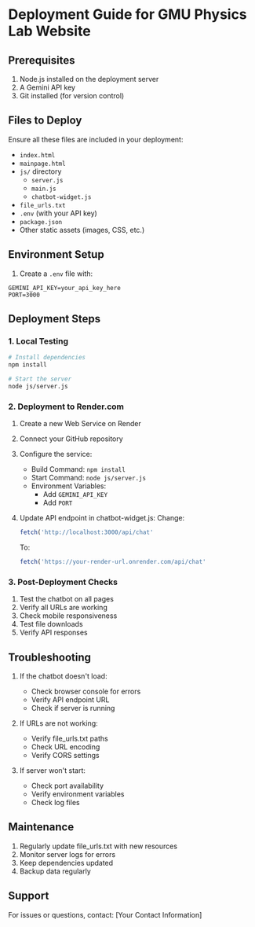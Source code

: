 # Deployment Guide for GMU Physics Lab Website

## Prerequisites
1. Node.js installed on the deployment server
2. A Gemini API key
3. Git installed (for version control)

## Files to Deploy
Ensure all these files are included in your deployment:
- `index.html`
- `mainpage.html`
- `js/` directory
  - `server.js`
  - `main.js`
  - `chatbot-widget.js`
- `file_urls.txt`
- `.env` (with your API key)
- `package.json`
- Other static assets (images, CSS, etc.)

## Environment Setup
1. Create a `.env` file with:
```
GEMINI_API_KEY=your_api_key_here
PORT=3000
```

## Deployment Steps

### 1. Local Testing
```bash
# Install dependencies
npm install

# Start the server
node js/server.js
```

### 2. Deployment to Render.com

1. Create a new Web Service on Render
2. Connect your GitHub repository
3. Configure the service:
   - Build Command: `npm install`
   - Start Command: `node js/server.js`
   - Environment Variables:
     - Add `GEMINI_API_KEY`
     - Add `PORT`

4. Update API endpoint in chatbot-widget.js:
   Change:
   ```javascript
   fetch('http://localhost:3000/api/chat'
   ```
   To:
   ```javascript
   fetch('https://your-render-url.onrender.com/api/chat'
   ```

### 3. Post-Deployment Checks
1. Test the chatbot on all pages
2. Verify all URLs are working
3. Check mobile responsiveness
4. Test file downloads
5. Verify API responses

## Troubleshooting
1. If the chatbot doesn't load:
   - Check browser console for errors
   - Verify API endpoint URL
   - Check if server is running

2. If URLs are not working:
   - Verify file_urls.txt paths
   - Check URL encoding
   - Verify CORS settings

3. If server won't start:
   - Check port availability
   - Verify environment variables
   - Check log files

## Maintenance
1. Regularly update file_urls.txt with new resources
2. Monitor server logs for errors
3. Keep dependencies updated
4. Backup data regularly

## Support
For issues or questions, contact:
[Your Contact Information]
